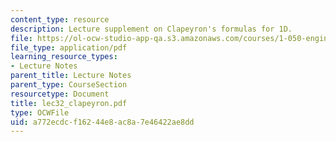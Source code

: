 ```yaml
---
content_type: resource
description: Lecture supplement on Clapeyron's formulas for 1D.
file: https://ol-ocw-studio-app-qa.s3.amazonaws.com/courses/1-050-engineering-mechanics-i-fall-2007/a772ecdcf16244e8ac8a7e46422ae8dd_lec32_clapeyron.pdf
file_type: application/pdf
learning_resource_types:
- Lecture Notes
parent_title: Lecture Notes
parent_type: CourseSection
resourcetype: Document
title: lec32_clapeyron.pdf
type: OCWFile
uid: a772ecdc-f162-44e8-ac8a-7e46422ae8dd
---
```

